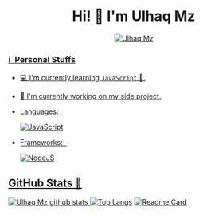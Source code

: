 <h1 align="center">Hi! 👋 I'm Ulhaq Mz</h1>

<p align="center">
  <a href="https://wa.me/62895330026617"><img src="http://readme-typing-svg.herokuapp.com?color=1C71FA&center=true&vCenter=true&multiline=false&lines=A+Noob+Coder+From+Indonesia.;Html%2C+Css%2C+Javascript.;Love+Money+and+Life+is+Needed." alt="Ulhaq Mz">
</p>

### ℹ &nbsp;Personal Stuffs
- 💻 I'm currently learning `JavaScript` 🚀.
- 🔭 I'm currently working on my side project.
- Languages: &nbsp;

  ![JavaScript](https://img.shields.io/badge/JavaScript-323330?style=for-the-badge&logo=javascript&logoColor=F7DF1E)

- Frameworks: &nbsp;

  ![NodeJS](https://img.shields.io/badge/Node.js-43853D?style=for-the-badge&logo=node.js&logoColor=white)

## GitHub Stats 🌟

![Ulhaq Mz github stats](https://github-readme-stats.vercel.app/api?username=ulhaqmz&theme=chartreuse-dark&count_private=true&show_icons=true&cache_seconds=1800)
[![Top Langs](https://github-readme-stats.vercel.app/api/top-langs/?username=ulhaqmz&theme=chartreuse-dark&layout=compact)](https://github.com/ulhaqmz/ulhaqmz)
[![Readme Card](https://github-readme-stats.vercel.app/api/pin/?username=ulhaqmz&repo=bot&theme=blue-green)](https://github.com/ulhaqmz/api-ulhaqmz)

